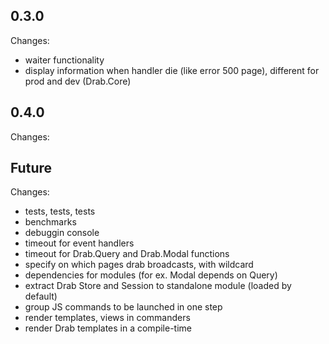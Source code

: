 ## 0.3.0
Changes:
* waiter functionality
* display information when handler die (like error 500 page), different for prod and dev (Drab.Core)

## 0.4.0
Changes:

## Future
Changes:
* tests, tests, tests
* benchmarks
* debuggin console
* timeout for event handlers
* timeout for Drab.Query and Drab.Modal functions
* specify on which pages drab broadcasts, with wildcard
* dependencies for modules (for ex. Modal depends on Query)
* extract Drab Store and Session to standalone module (loaded by default)
* group JS commands to be launched in one step
* render templates, views in commanders
* render Drab templates in a compile-time

